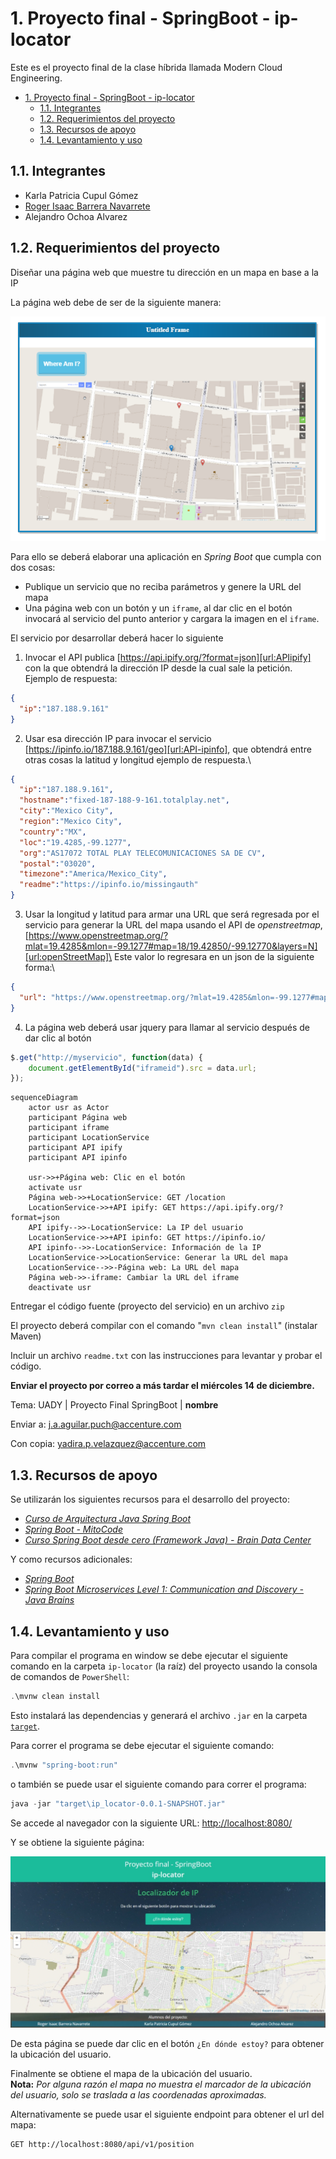 <!-- markdownlint-disable-file MD029 -->

# 1. Proyecto final - SpringBoot - ip-locator

Este es el proyecto final de la clase híbrida llamada Modern Cloud Engineering.

- [1. Proyecto final - SpringBoot - ip-locator](#1-proyecto-final---springboot---ip-locator)
  - [1.1. Integrantes](#11-integrantes)
  - [1.2. Requerimientos del proyecto](#12-requerimientos-del-proyecto)
  - [1.3. Recursos de apoyo](#13-recursos-de-apoyo)
  - [1.4. Levantamiento y uso](#14-levantamiento-y-uso)

## 1.1. Integrantes

- Karla Patricia Cupul Gómez
- [Roger Isaac Barrera Navarrete][url:LI-Barrera]
- Alejandro Ochoa Alvarez

## 1.2. Requerimientos del proyecto

Diseñar una página web que muestre tu dirección en un mapa en base a la IP

La página web debe de ser de la siguiente manera:

![Captura de ejemplo del resultado de la aplicación][img:appExample]

Para ello se deberá elaborar una aplicación en *Spring Boot* que cumpla con dos cosas:

- Publique un servicio que no reciba parámetros y genere la URL del mapa
- Una página web con un botón y un ``iframe``, al dar clic en el botón invocará al servicio del punto anterior y cargara la imagen en el ``iframe``.

El servicio por desarrollar deberá hacer lo siguiente

1. Invocar el API publica [https://api.ipify.org/?format=json][url:APIipify] con la que obtendrá la dirección IP desde la cual sale la petición.\
Ejemplo de respuesta:

```json
{
  "ip":"187.188.9.161"
}
```

2. Usar esa dirección IP para invocar el servicio [https://ipinfo.io/187.188.9.161/geo][url:API-ipinfo], que obtendrá entre otras cosas la latitud y longitud ejemplo de respuesta.\

```json
{
  "ip":"187.188.9.161",
  "hostname":"fixed-187-188-9-161.totalplay.net",
  "city":"Mexico City",
  "region":"Mexico City",
  "country":"MX",
  "loc":"19.4285,-99.1277",
  "org":"AS17072 TOTAL PLAY TELECOMUNICACIONES SA DE CV",
  "postal":"03020",
  "timezone":"America/Mexico_City",
  "readme":"https://ipinfo.io/missingauth"
}
```

3. Usar la longitud y latitud para armar una URL que será regresada por el servicio para generar la URL del mapa usando el API de *openstreetmap*, [https://www.openstreetmap.org/?mlat=19.4285&mlon=-99.1277#map=18/19.42850/-99.12770&layers=N][url:openStreetMap]\
Este valor lo regresara en un json de la siguiente forma:\

```json
{
  "url": "https://www.openstreetmap.org/?mlat=19.4285&mlon=-99.1277#map=18/19.42850/-99.12770&layers=N"
}
```

4. La página web deberá usar jquery para llamar al servicio después de dar clic al botón

```javascript
$.get("http://myservicio", function(data) {
    document.getElementById("iframeid").src = data.url;
});
```

```mermaid
sequenceDiagram
    actor usr as Actor
    participant Página web
    participant iframe
    participant LocationService
    participant API ipify
    participant API ipinfo

    usr->>+Página web: Clic en el botón
    activate usr
    Página web->>+LocationService: GET /location
    LocationService->>+API ipify: GET https://api.ipify.org/?format=json
    API ipify-->>-LocationService: La IP del usuario
    LocationService->>+API ipinfo: GET https://ipinfo.io/
    API ipinfo-->>-LocationService: Información de la IP
    LocationService->>LocationService: Generar la URL del mapa
    LocationService-->>-Página web: La URL del mapa
    Página web->>-iframe: Cambiar la URL del iframe
    deactivate usr
```

Entregar el código fuente (proyecto del servicio) en un archivo ``zip``

El proyecto deberá compilar con el comando "``mvn clean install``" (instalar Maven)

Incluir un archivo ``readme.txt`` con las instrucciones para levantar y probar el código.

**Enviar el proyecto por correo a más tardar el miércoles 14 de diciembre.**

Tema: UADY | Proyecto Final SpringBoot | **nombre**

Enviar a: [j.a.aguilar.puch@accenture.com][mail:Aguilar]

Con copia: [yadira.p.velazquez@accenture.com][mail:Yadira]

## 1.3. Recursos de apoyo

Se utilizarán los siguientes recursos para el desarrollo del proyecto:

- [*Curso de Arquitectura Java Spring Boot*][url:arquitecturajava]
- [*Spring Boot - MitoCode*][url:MitoCode]
- [*Curso Spring Boot desde cero (Framework Java) - Brain Data Center*][url:BrainDataCenter]

Y como recursos adicionales:

- [*Spring Boot*][url:springio]
- [*Spring Boot Microservices Level 1: Communication and Discovery - Java Brains*][url:javaBrains]

## 1.4. Levantamiento y uso

Para compilar el programa en window se debe ejecutar el siguiente comando en la carpeta ``ip-locator`` (la raíz) del proyecto usando la consola de comandos de ``PowerShell``:

```powershell
.\mvnw clean install
```

Esto instalará las dependencias y generará el archivo ``.jar`` en la carpeta [``target``](target).

Para correr el programa se debe ejecutar el siguiente comando:

```powershell
.\mvnw "spring-boot:run"
```

o también se puede usar el siguiente comando para correr el programa:

```powershell
java -jar "target\ip_locator-0.0.1-SNAPSHOT.jar"
```

Se accede al navegador con la siguiente URL: [http://localhost:8080/][url:localHost]

Y se obtiene la siguiente página:

![Página de inicio][img:capturaApp]

De esta página se puede dar clic en el botón ``¿En dónde estoy?`` para obtener la ubicación del usuario.

Finalmente se obtiene el mapa de la ubicación del usuario.\
**Nota:** *Por alguna razón el mapa no muestra el marcador de la ubicación del usuario, solo se traslada a las coordenadas aproximadas.*

Alternativamente se puede usar el siguiente endpoint para obtener el url del mapa:

```http
GET http://localhost:8080/api/v1/position
```

[img:appExample]: img/example.png
[img:capturaApp]: img/captura_app.jpeg
[mail:Aguilar]: mailto:j.a.aguilar.puch@accenture.com
[mail:Yadira]: mailto:yadira.p.velazquez@accenture.com
[url:API-ipinfo]: https://ipinfo.io/187.188.9.161/geo
[url:APIipify]: https://api.ipify.org/?format=json
[url:arquitecturajava]: https://cursos.arquitecturajava.com/p/spring-boot1
[url:BrainDataCenter]: https://youtube.com/playlist?list=PLCIjncxyvEHbSAhlMhSrMROJtg1s_tlG8
[url:javaBrains]: https://youtube.com/playlist?list=PLqq-6Pq4lTTZSKAFG6aCDVDP86Qx4lNas
[url:LI-Barrera]: https://www.linkedin.com/in/ribn/
[url:localHost]: http://localhost:8080/
[url:MitoCode]: https://youtube.com/playlist?list=PLvimn1Ins-40wR4PC-YtTQ5TKt3vRrVwl
[url:openStreetMap]: https://www.openstreetmap.org/?mlat=19.4285&mlon=-99.1277#map=18/19.42850/-99.12770&layers=N
[url:springio]: https://spring.io/projects/spring-boot
